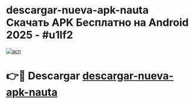 # descargar-nueva-apk-nauta Скачать APK Бесплатно на Android 2025 - #u1lf2

[![acn](https://github.com/user-attachments/assets/0f9c940e-d8b0-45ae-aac7-cd30a18b3e1c)](https://apps.freeplayer.one?title=descargar-nueva-apk-nauta&ref=9RF)

# 👉🔴 Descargar [descargar-nueva-apk-nauta](https://apps.freeplayer.one?title=descargar-nueva-apk-nauta&ref=9RF)